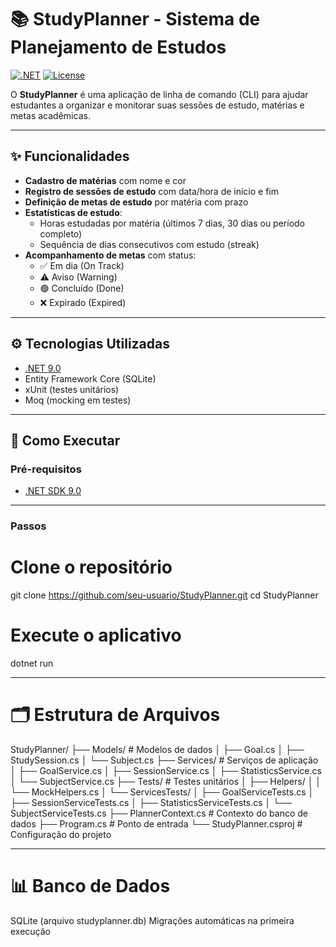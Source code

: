 # 📚 StudyPlanner - Sistema de Planejamento de Estudos

[![.NET](https://img.shields.io/badge/.NET-9.0-512BD4?logo=dotnet)](https://dotnet.microsoft.com/)
[![License](https://img.shields.io/badge/license-MIT-blue.svg)](LICENSE)

O **StudyPlanner** é uma aplicação de linha de comando (CLI) para ajudar estudantes a organizar e monitorar suas sessões de estudo, matérias e metas acadêmicas.

---

## ✨ Funcionalidades

- **Cadastro de matérias** com nome e cor  
- **Registro de sessões de estudo** com data/hora de início e fim  
- **Definição de metas de estudo** por matéria com prazo  
- **Estatísticas de estudo**:
  - Horas estudadas por matéria (últimos 7 dias, 30 dias ou período completo)
  - Sequência de dias consecutivos com estudo (streak)
- **Acompanhamento de metas** com status:
  - ✅ Em dia (On Track)
  - ⚠️ Aviso (Warning)
  - 🟢 Concluído (Done)
  - ❌ Expirado (Expired)

---

## ⚙️ Tecnologias Utilizadas

- [.NET 9.0](https://dotnet.microsoft.com/)
- Entity Framework Core (SQLite)
- xUnit (testes unitários)
- Moq (mocking em testes)

---

## 🚀 Como Executar

### Pré-requisitos

- [.NET SDK 9.0](https://dotnet.microsoft.com/download/dotnet/9.0)

---

### Passos

# Clone o repositório
git clone https://github.com/seu-usuario/StudyPlanner.git
cd StudyPlanner

# Execute o aplicativo
dotnet run

---

# 🗂️ Estrutura de Arquivos
StudyPlanner/
├── Models/             # Modelos de dados
│   ├── Goal.cs
│   ├── StudySession.cs
│   └── Subject.cs
├── Services/           # Serviços de aplicação
│   ├── GoalService.cs
│   ├── SessionService.cs
│   ├── StatisticsService.cs
│   └── SubjectService.cs
├── Tests/              # Testes unitários
│   ├── Helpers/
│   │   └── MockHelpers.cs
│   └── ServicesTests/
│       ├── GoalServiceTests.cs
│       ├── SessionServiceTests.cs
│       ├── StatisticsServiceTests.cs
│       └── SubjectServiceTests.cs
├── PlannerContext.cs   # Contexto do banco de dados
├── Program.cs          # Ponto de entrada
└── StudyPlanner.csproj # Configuração do projeto

---

# 📊 Banco de Dados
SQLite (arquivo studyplanner.db)
Migrações automáticas na primeira execução